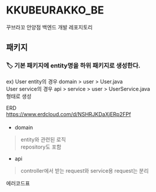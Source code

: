 # KKUBEURAKKO_BE
꾸브라꼬 안양점 백엔드 개발 레포지토리

### 
## 패키지
### 🏷️ 기본 패키지에 entity명을 하위 패키지로 생성한다.  
ex) User entity의 경우 domain > user > User.java  
User service의 경우 api > service > user > UserService.java  
형태로 생성

ERD  
https://www.erdcloud.com/d/NSHRJKDaXjERp2FPf
  
####
 - domain
 > entity와 관련된 로직  
 > repository도 포함

 - api
 > controller에서 받는 request와 service용 request는 분리
 
에러코드표  
 
